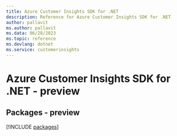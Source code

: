 ```yaml
---
title: Azure Customer Insights SDK for .NET
description: Reference for Azure Customer Insights SDK for .NET
author: pallavit
ms.author: pallavit
ms.data: 06/28/2023
ms.topic: reference
ms.devlang: dotnet
ms.service: customerinsights
---
```

# Azure Customer Insights SDK for .NET - preview
## Packages - preview
[!INCLUDE [packages](customer-insights-index.md)]